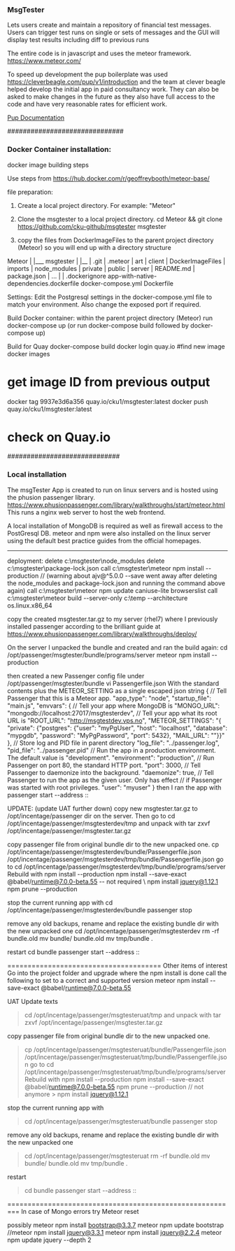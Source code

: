 ### MsgTester
Lets users create and maintain a repository of financial test messages. Users can trigger test runs on single or sets of messages and the GUI will display test results including diff to previous runs

The entire code is in javascript and uses the meteor framework. https://www.meteor.com/

To speed up development the pup boilerplate was used https://cleverbeagle.com/pup/v1/introduction and the team at clever beagle helped develop the initial app in paid consultancy work. They can also be asked to make changes in the future as they also have full access to the code and have very reasonable rates for efficient work.

[Pup Documentation](https://cleverbeagle.com/pup)


##############################

### Docker Container installation:
docker image building steps

Use steps from 
https://hub.docker.com/r/geoffreybooth/meteor-base/


file preparation:
1. Create a local project directory. For example: "Meteor"

2. Clone the msgtester to a local project directory. cd Meteor && git clone https://github.com/cku-github/msgtester msgtester

3. copy the files from DockerImageFiles to the parent project directory (Meteor)
so you will end up with a directory structure


Meteor
|
|___
    msgtester
    |
    |__
    |  .git
    |  .meteor
    |  art
    |  client
    |  DockerImageFiles
    |  imports
    |  node_modules
    |  private
    |  public
    |  server
    |  README.md
    |  package.json
    |  ...
    |
    |
    .dockerignore
    app-with-native-dependencies.dockerfile
    docker-compose.yml
    Dockerfile

Settings:
Edit the Postgresql settings in the docker-compose.yml file to match your environment. Also change the exposed port if required.

Build Docker container:
within the parent project directory (Meteor) run
docker-compose up
(or run docker-compose build followed by docker-compose up)

Build for Quay
docker-compose build
docker login quay.io
#find new image
docker images
# get image ID from previous output
docker tag 9937e3d6a356 quay.io/cku1/msgtester:latest
docker push quay.io/cku1/msgtester:latest
# check on Quay.io

#############################

### Local installation
The msgTester App is created to run on linux servers and is hosted using the phusion passenger library. https://www.phusionpassenger.com/library/walkthroughs/start/meteor.html
This runs a nginx web server to host the web frontend.

A local installation of MongoDB is required as well as firewall access to the PostGresql DB.
meteor and npm were also installed on the linux server using the default best practice guides from the official homepages.

---

deployment:
delete c:\msgtester\node_modules
delete c:\msgtester\package-lock.json
call c:\msgtester\meteor npm install --production
// (warning about ajv@^5.0.0 --save went away after deleting the node_modules and package-lock.json and running the command above again)
call c:\msgtester\meteor npm update caniuse-lite browserslist
call c:\msgtester\meteor build --server-only c:\temp --architecture os.linux.x86_64

copy the created msgtester.tar.gz to my server (rhel7) where I previously installed passenger according to the brilliant guide at https://www.phusionpassenger.com/library/walkthroughs/deploy/

On the server I unpacked the bundle and created and ran the build again:
cd /opt/passenger/msgtester/bundle/programs/server
meteor npm install --production

then created a new Passenger config file under /opt/passenger/msgtester/bundle
vi Passengerfile.json
With the standard contents plus the METEOR_SETTING as a single escaped json string
{
 // Tell Passenger that this is a Meteor app.
 "app_type": "node",
 "startup_file": "main.js",
 "envvars": {
   // Tell your app where MongoDB is
   "MONGO_URL": "mongodb://localhost:27017/msgtesterdev",
   // Tell your app what its root URL is
   "ROOT_URL": "http://msgtestdev.vps.no",
   "METEOR_SETTINGS": "{ \"private\": {\"postgres\": {\"user\": \"myPgUser\", \"host\": \"localhost\", \"database\": \"mypgdb\", \"password\": \"MyPgPassword\", \"port\": 5432}, \"MAIL_URL\": \"\"}}"
 },
 // Store log and PID file in parent directory
 "log_file": "../passenger.log",
 "pid_file": "../passenger.pid"
 // Run the app in a production environment. The default value is "development".
 "environment": "production",
 // Run Passenger on port 80, the standard HTTP port.
 "port": 3000,
 // Tell Passenger to daemonize into the background.
 "daemonize": true,
 // Tell Passenger to run the app as the given user. Only has effect
 // if Passenger was started with root privileges.
 "user": "myuser"
}
then I ran the app with
passenger start --address ::

UPDATE: (update UAT further down)
copy new msgtester.tar.gz to /opt/incentage/passenger dir on the server.
Then go to
  cd /opt/incentage/passenger/msgtesterdev/tmp
and unpack with
 tar zxvf /opt/incentage/passenger/msgtester.tar.gz

copy passenger file from original bundle dir to the new unpacked one.
  cp /opt/incentage/passenger/msgtesterdev/bundle/Passengerfile.json /opt/incentage/passenger/msgtesterdev/tmp/bundle/Passengerfile.json
go to
  cd /opt/incentage/passenger/msgtesterdev/tmp/bundle/programs/server
Rebuild with
  npm install --production
  npm install --save-exact @babel/runtime@7.0.0-beta.55
-- not required \\ npm install jquery@1.12.1
  npm prune --production

stop the current running app with
cd /opt/incentage/passenger/msgtesterdev/bundle
passenger stop

remove any old backups, rename and replace the existing bundle dir with the new unpacked one
  cd /opt/incentage/passenger/msgtesterdev
  rm -rf bundle.old
  mv bundle/ bundle.old
  mv tmp/bundle .

restart
  cd bundle
  passenger start --address ::


======================================
Other items of interest
Go into the project folder and upgrade where the npm install is done call the following to set to a correct and supported version
meteor npm install --save-exact @babel/runtime@7.0.0-beta.55

UAT Update texts
> cd /opt/incentage/passenger/msgtesteruat/tmp
 and unpack with
> tar zxvf /opt/incentage/passenger/msgtester.tar.gz

copy passenger file from original bundle dir to the new unpacked one.
> cp /opt/incentage/passenger/msgtesteruat/bundle/Passengerfile.json /opt/incentage/passenger/msgtesteruat/tmp/bundle/Passengerfile.json
go to
> cd /opt/incentage/passenger/msgtesteruat/tmp/bundle/programs/server
Rebuild with
> npm install --production
> npm install --save-exact @babel/runtime@7.0.0-beta.55
> npm prune --production
// not anymore > npm install jquery@1.12.1

stop the current running app with
> cd /opt/incentage/passenger/msgtesteruat/bundle
> passenger stop

remove any old backups, rename and replace the existing bundle dir with the new unpacked one
> cd /opt/incentage/passenger/msgtesteruat
> rm -rf bundle.old
> mv bundle/ bundle.old
> mv tmp/bundle .

restart
> cd bundle
> passenger start --address ::

=========================================================
In case of Mongo errors try
Meteor reset

possibly
meteor npm install bootstrap@3.3.7
meteor npm update bootstrap
//meteor npm install jquery@3.3.1
meteor npm install jquery@2.2.4
meteor npm update jquery --depth 2
